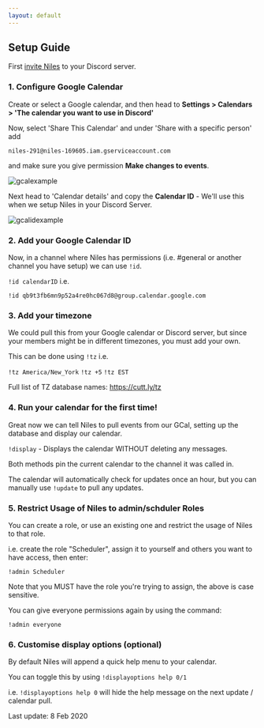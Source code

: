 ```yaml
---
layout: default
---
```


## Setup Guide

First [invite Niles](https://discord.com/oauth2/authorize?client_id=320434122344366082&scope=bot&permissions=523344) to your Discord server.


### 1. Configure Google Calendar

Create or select a Google calendar, and then head to **Settings > Calendars > 'The calendar you want to use in Discord'**

Now,  select 'Share This Calendar' and under 'Share with a specific person' add


`niles-291@niles-169605.iam.gserviceaccount.com`


and make sure you give permission **Make changes to events**.

![gcalexample](https://puu.sh/wlkTD/ca35e632f4.png)

Next head to 'Calendar details' and copy the **Calendar ID** - We'll use this when we setup Niles in your Discord Server.


![gcalidexample](https://puu.sh/wlkVW/2bac1bfc70.png)


### 2. Add your Google Calendar ID

Now, in a channel where Niles has permissions (i.e. #general or another channel you have setup) we can use `!id`.

`!id calendarID` i.e.

`!id qb9t3fb6mn9p52a4re0hc067d8@group.calendar.google.com`


### 3. Add your timezone

We could pull this from your Google calendar or Discord server, but since your members might be in different timezones, you must add your own.

This can be done using `!tz` i.e.

`!tz America/New_York`
`!tz +5`
`!tz EST`

Full list of TZ database names: https://cutt.ly/tz

### 4. Run your calendar for the first time!

Great now we can tell Niles to pull events from our GCal, setting up the database and display our calendar.

`!display` - Displays the calendar WITHOUT deleting any messages.

Both methods pin the current calendar to the channel it was called in.

The calendar will automatically check for updates once an hour, but you can manually use `!update` to pull any updates.


### 5. Restrict Usage of Niles to admin/schduler Roles

You can create a role, or use an existing one and restrict the usage of Niles to that role.

i.e. create the role "Scheduler", assign it to yourself and others you want to have access, then enter:

 `!admin Scheduler`

 Note that you MUST have the role you're trying to assign, the above is case sensitive.

You can give everyone permissions again by using the command:

 `!admin everyone`

### 6. Customise display options (optional)

By default Niles will append a quick help menu to your calendar.

You can toggle this by using `!displayoptions help 0/1`

i.e. `!displayoptions help 0` will hide the help message on the next update / calendar pull.

Last update: 8 Feb 2020
